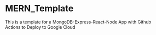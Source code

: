 # MERN_Template
This is a template for a MongoDB-Express-React-Node App with Github Actions to Deploy to Google Cloud
